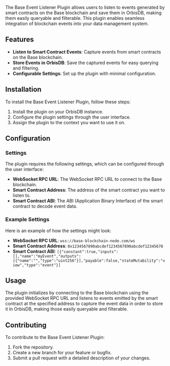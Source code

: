 The Base Event Listener Plugin allows users to listen to events generated by smart contracts on the Base blockchain and save them in OrbisDB, making them easily queryable and filterable. This plugin enables seamless integration of blockchain events into your data management system.

## Features

- **Listen to Smart Contract Events**: Capture events from smart contracts on the Base blockchain.
- **Store Events in OrbisDB**: Save the captured events for easy querying and filtering.
- **Configurable Settings**: Set up the plugin with minimal configuration.

## Installation

To install the Base Event Listener Plugin, follow these steps:

1. Install the plugin on your OrbisDB instance.
2. Configure the plugin settings through the user interface.
2. Assign the plugin to the context you want to use it on.

## Configuration

### Settings

The plugin requires the following settings, which can be configured through the user interface:

- **WebSocket RPC URL**: The WebSocket RPC URL to connect to the Base blockchain.
- **Smart Contract Address**: The address of the smart contract you want to listen to.
- **Smart Contract ABI**: The ABI (Application Binary Interface) of the smart contract to decode event data.

### Example Settings

Here is an example of how the settings might look:

- **WebSocket RPC URL**: `wss://base-blockchain-node.com/ws`
- **Smart Contract Address**: `0x1234567890abcdef1234567890abcdef12345678`
- **Smart Contract ABI**: `[{"constant":true,"inputs":[],"name":"myEvent","outputs":[{"name":"","type":"uint256"}],"payable":false,"stateMutability":"view","type":"event"}]`

## Usage

The plugin initializes by connecting to the Base blockchain using the provided WebSocket RPC URL and listens to events emitted by the smart contract at the specified address to capture the event data in order to store it in OrbisDB, making those easily queryable and filterable.

## Contributing

To contribute to the Base Event Listener Plugin:

1. Fork the repository.
2. Create a new branch for your feature or bugfix.
3. Submit a pull request with a detailed description of your changes.